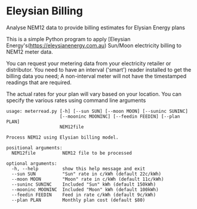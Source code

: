 # Eleysian Billing
Analyse NEM12 data to provide billing estimates for Elysian Energy plans

This is a simple Python program to apply [Eleysian Energy's(https://eleysianenergy.com.au) Sun/Moon electricity billing to NEM12 meter data.  

You can request your metering data from your electricity retailer or distributor.  You need to have an interval ('smart') reader installed to get the billing data you need;  A non-interval meter will not have the timestamped readings that are required.

The actual rates for your plan will vary based on your location.  You can specify the various rates using command line arguments

```
usage: meterread.py [-h] [--sun SUN] [--moon MOON] [--suninc SUNINC]
                    [--mooninc MOONINC] [--feedin FEEDIN] [--plan PLAN]
                    NEM12file

Process NEM12 using Elysian billing model.

positional arguments:
  NEM12file          NEM12 file to be processed

optional arguments:
  -h, --help         show this help message and exit
  --sun SUN          "Sun" rate in c/kWh (default 22c/kWh)
  --moon MOON        "Moon" rate in c/kWh (default 11c/kWh)
  --suninc SUNINC    Included "Sun" kWh (default 150kWh)
  --mooninc MOONINC  Included "Moon" kWh (default 100kWh)
  --feedin FEEDIN    Feed in rate c/kWh (default 9c/kWh)
  --plan PLAN        Monthly plan cost (default $80)
  ```